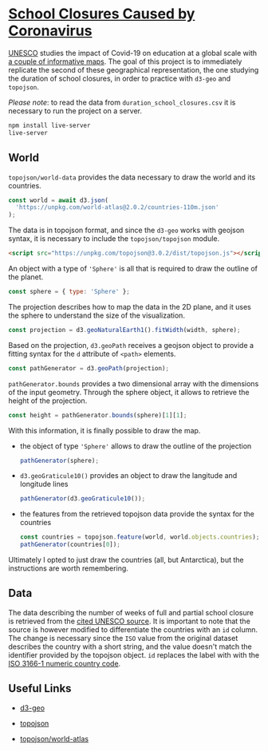 # [School Closures Caused by Coronavirus](https://replit.com/@borntofrappe/School-Closures-Caused-by-Coronavirus)

[UNESCO](https://en.unesco.org) studies the impact of Covid-19 on education at a global scale with [a couple of informative maps](https://en.unesco.org/covid19/educationresponse). The goal of this project is to immediately replicate the second of these geographical representation, the one studying the duration of school closures, in order to practice with `d3-geo` and `topojson`.

_Please note_: to read the data from `duration_school_closures.csv` it is necessary to run the project on a server.

```bash
npm install live-server
live-server
```

## World

`topojson/world-data` provides the data necessary to draw the world and its countries.

```js
const world = await d3.json(
  'https://unpkg.com/world-atlas@2.0.2/countries-110m.json'
);
```

The data is in topojson format, and since the `d3-geo` works with geojson syntax, it is necessary to include the `topojson/topojson` module.

```html
<script src="https://unpkg.com/topojson@3.0.2/dist/topojson.js"></script>
```

An object with a type of `'Sphere'` is all that is required to draw the outline of the planet.

```js
const sphere = { type: 'Sphere' };
```

The projection describes how to map the data in the 2D plane, and it uses the sphere to understand the size of the visualization.

```js
const projection = d3.geoNaturalEarth1().fitWidth(width, sphere);
```

Based on the projection, `d3.geoPath` receives a geojson object to provide a fitting syntax for the `d` attribute of `<path>` elements.

```js
const pathGenerator = d3.geoPath(projection);
```

`pathGenerator.bounds` provides a two dimensional array with the dimensions of the input geometry. Through the sphere object, it allows to retrieve the height of the projection.

```js
const height = pathGenerator.bounds(sphere)[1][1];
```

With this information, it is finally possible to draw the map.

- the object of type `'Sphere'` allows to draw the outline of the projection

  ```js
  pathGenerator(sphere);
  ```

- `d3.geoGraticule10()` provides an object to draw the langitude and longitude lines

  ```js
  pathGenerator(d3.geoGraticule10());
  ```

- the features from the retrieved topojson data provide the syntax for the countries

  ```js
  const countries = topojson.feature(world, world.objects.countries);
  pathGenerator(countries[0]);
  ```

Ultimately I opted to just draw the countries (all, but Antarctica), but the instructions are worth remembering.

## Data

The data describing the number of weeks of full and partial school closure is retrieved from the [cited UNESCO source](https://en.unesco.org/covid19/educationresponse). It is important to note that the source is however modified to differentiate the countries with an `id` column. The change is necessary since the `ISO` value from the original dataset describes the country with a short string, and the value doesn't match the identifier provided by the topojson object. `id` replaces the label with with the [ISO 3166-1 numeric country code](https://en.wikipedia.org/wiki/ISO_3166-1_numeric).

## Useful Links

- [d3-geo](https://github.com/d3/d3-geo)

- [topojson](https://github.com/topojson/topojson)

- [topojson/world-atlas](https://github.com/topojson/world-atlas)
